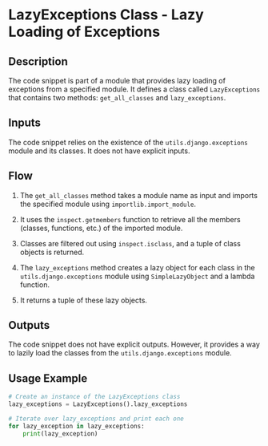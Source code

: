 # LazyExceptions Class - Lazy Loading of Exceptions

## Description

The code snippet is part of a module that provides lazy loading of exceptions from a specified module. It defines a class called `LazyExceptions` that contains two methods: `get_all_classes` and `lazy_exceptions`.

## Inputs

The code snippet relies on the existence of the `utils.django.exceptions` module and its classes. It does not have explicit inputs.

## Flow

1. The `get_all_classes` method takes a module name as input and imports the specified module using `importlib.import_module`.
2. It uses the `inspect.getmembers` function to retrieve all the members (classes, functions, etc.) of the imported module.
3. Classes are filtered out using `inspect.isclass`, and a tuple of class objects is returned.

4. The `lazy_exceptions` method creates a lazy object for each class in the `utils.django.exceptions` module using `SimpleLazyObject` and a lambda function.
5. It returns a tuple of these lazy objects.

## Outputs

The code snippet does not have explicit outputs. However, it provides a way to lazily load the classes from the `utils.django.exceptions` module.

## Usage Example

```python
# Create an instance of the LazyExceptions class
lazy_exceptions = LazyExceptions().lazy_exceptions

# Iterate over lazy_exceptions and print each one
for lazy_exception in lazy_exceptions:
    print(lazy_exception)
```
